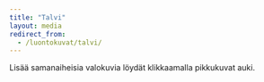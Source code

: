 ```yaml
---
title: "Talvi"
layout: media
redirect_from:
  - /luontokuvat/talvi/
---
```


Lisää samanaiheisia valokuvia löydät klikkaamalla pikkukuvat auki.
